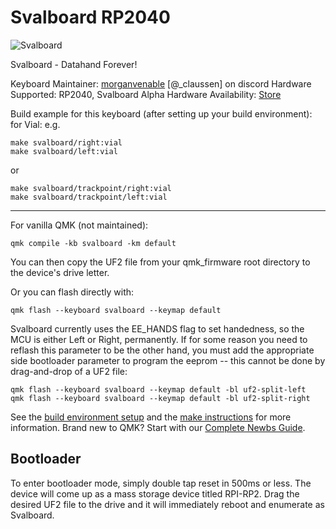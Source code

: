 # Svalboard RP2040

![Svalboard](https://www.svalboard.com)

Svalboard - Datahand Forever!

Keyboard Maintainer: [morganvenable](https://github.com/svalboard/vial-qmk) [@_claussen] on discord
Hardware Supported: RP2040, Svalboard Alpha 
Hardware Availability: [Store](https://www.svalboard.com)

Build example for this keyboard (after setting up your build environment):
for Vial:
e.g.
```
make svalboard/right:vial
make svalboard/left:vial
```
or
```
make svalboard/trackpoint/right:vial
make svalboard/trackpoint/left:vial
```

--------------------------------------------------------------

For vanilla QMK (not maintained):

```
qmk compile -kb svalboard -km default
```
You can then copy the UF2 file from your qmk_firmware root directory to the device's drive letter.

Or you can flash directly with:
```
qmk flash --keyboard svalboard --keymap default
```

Svalboard currently uses the EE_HANDS flag to set handedness, so the MCU is either Left or Right, permanently. If for some reason you need to reflash this parameter to be the other hand, you must add the appropriate side bootloader parameter to program the eeprom -- this cannot be done by drag-and-drop of a UF2 file:
```
qmk flash --keyboard svalboard --keymap default -bl uf2-split-left
qmk flash --keyboard svalboard --keymap default -bl uf2-split-right
```

See the [build environment setup](https://docs.qmk.fm/#/getting_started_build_tools) and the [make instructions](https://docs.qmk.fm/#/getting_started_make_guide) for more information. Brand new to QMK? Start with our [Complete Newbs Guide](https://docs.qmk.fm/#/newbs).

## Bootloader
To enter bootloader mode, simply double tap reset in 500ms or less.  The device will come up as a mass storage device titled RPI-RP2.  Drag the desired UF2 file to the drive and it will immediately reboot and enumerate as Svalboard.
